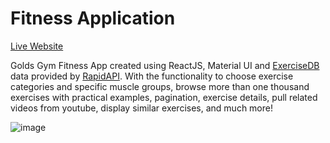 Fitness Application
=========  

[Live Website](shashwat-ggym.netlify.app/)

Golds Gym Fitness App created using ReactJS, Material UI and [ExerciseDB](https://rapidapi.com/justin-WFnsXH_t6/api/exercisedb/) data provided by [RapidAPI](https://rapidapi.com/hub). With the functionality to choose exercise categories and specific muscle groups, browse more than one thousand exercises with practical examples, pagination, exercise details, pull related videos from youtube, display similar exercises, and much more!  

![image](https://user-images.githubusercontent.com/91112838/211190103-c927b747-9629-4a1b-9ef8-d01dcffcb273.png)
